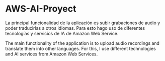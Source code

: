 ﻿# AWS-AI-Proyect
La principal funcionalidad de la aplicación es subir grabaciones de audio y poder traducirlas a otros idiomas. Para esto hago uso de diferentes tecnologías y servicios de IA de Amazon Web Service.


The main functionality of the application is to upload audio recordings and translate them into other languages. For this, I use different technologies and AI services from Amazon Web Services.
